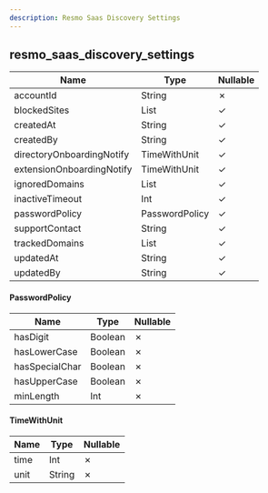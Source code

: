 ```yaml
---
description: Resmo Saas Discovery Settings
---
```

resmo_saas_discovery_settings
-----------------------------

| **Name**                  | **Type**       | **Nullable** |
| ------------------------- | -------------- | ------------ |
| accountId                 | String         | &cross;      |
| blockedSites              | List<String>   | &check;      |
| createdAt                 | String         | &check;      |
| createdBy                 | String         | &check;      |
| directoryOnboardingNotify | TimeWithUnit   | &check;      |
| extensionOnboardingNotify | TimeWithUnit   | &check;      |
| ignoredDomains            | List<String>   | &check;      |
| inactiveTimeout           | Int            | &check;      |
| passwordPolicy            | PasswordPolicy | &check;      |
| supportContact            | String         | &check;      |
| trackedDomains            | List<String>   | &check;      |
| updatedAt                 | String         | &check;      |
| updatedBy                 | String         | &check;      |

#### PasswordPolicy
| **Name**       | **Type** | **Nullable** |
| -------------- | -------- | ------------ |
| hasDigit       | Boolean  | &cross;      |
| hasLowerCase   | Boolean  | &cross;      |
| hasSpecialChar | Boolean  | &cross;      |
| hasUpperCase   | Boolean  | &cross;      |
| minLength      | Int      | &cross;      |

#### TimeWithUnit
| **Name** | **Type** | **Nullable** |
| -------- | -------- | ------------ |
| time     | Int      | &cross;      |
| unit     | String   | &cross;      |
